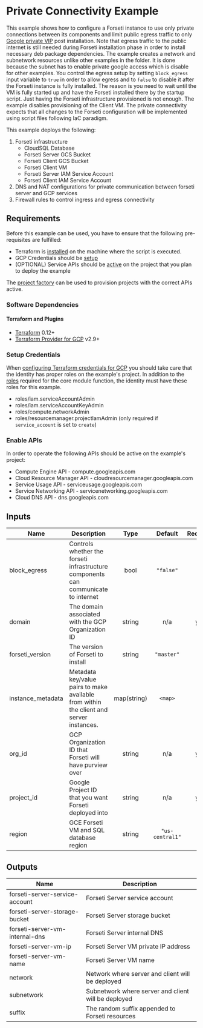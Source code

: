 # Private Connectivity Example

This example shows how to configure a Forseti instance to use only private connections between its components and limit public egress traffic to only [Google private VIP](https://cloud.google.com/vpc/docs/configure-private-google-access#private-domains) post installation. Note that egress traffic to the public internet is still needed during Forseti installation phase in order to install necessary deb package dependencies. The example creates a network and subnetwork resources unlike other examples in the folder. It is done because the subnet has to enable private google access which is disable for other examples. You control the egress setup by setting `block_egress` input variable to `true` in order to allow egress and to `false` to disable it after the Forseti instance is fully installed. The reason is you need to wait until the VM is fully started up and have the Forseti installed there by the startup script. Just having the Forseti infrastructure provisioned is not enough. The example disables provisioning of the Client VM. The private connectivity expects that all changes to the Forseti configuration will be implemented using script files following IaC paradigm.

This example deploys the following:

1. Forseti infrastructure
   * CloudSQL Database
   * Forseti Server GCS Bucket
   * Forseti Client GCS Bucket
   * Forseti Client VM
   * Forseti Server IAM Service Account
   * Forseti Client IAM Service Account
2. DNS and NAT configurations for private communication between forseti server and GCP services
3. Firewall rules to control ingress and egress connectivity

## Requirements

Before this example can be used, you have to ensure that the following pre-requisites are fulfilled:

* Terraform is [installed](#software-dependencies) on the machine where the script is executed.
* GCP Credentials should be [setup](#setup-credentials)
* (OPTIONAL) Service APIs should be [active](#enable-apis) on the project that you plan to deploy the example

The [project factory](https://github.com/terraform-google-modules/terraform-google-project-factory) can be used to provision projects with the correct APIs active.

### Software Dependencies

#### Terraform and Plugins

* [Terraform](https://www.terraform.io/downloads.html) 0.12+
* [Terraform Provider for GCP](https://www.terraform.io/docs/providers/google/index.html) v2.9+

### Setup Credentials

When [configuring Terraform credentials for GCP](https://www.terraform.io/docs/providers/google/guides/getting_started.html#adding-credentials) you should take care that the identity has proper roles on the example's project. In addition to the [roles](https://github.com/forseti-security/terraform-google-forseti#iam-roles) required for the core module function, the identity must have these roles for this example.

* roles/iam.serviceAccountAdmin
* roles/iam.serviceAccountKeyAdmin
* roles/compute.networkAdmin
* roles/resourcemanager.projectIamAdmin (only required if `service_account` is set to `create`)

### Enable APIs

In order to operate the following APIs should be active on the example's project:

* Compute Engine API - compute.googleapis.com
* Cloud Resource Manager API - cloudresourcemanager.googleapis.com
* Service Usage API - serviceusage.googleapis.com
* Service Networking API - servicenetworking.googleapis.com
* Cloud DNS API - dns.googleapis.com

<!-- BEGINNING OF PRE-COMMIT-TERRAFORM DOCS HOOK -->
## Inputs

| Name | Description | Type | Default | Required |
|------|-------------|:----:|:-----:|:-----:|
| block\_egress | Controls whether the forseti infrastructure components can communicate to internet | bool | `"false"` | no |
| domain | The domain associated with the GCP Organization ID | string | n/a | yes |
| forseti\_version | The version of Forseti to install | string | `"master"` | no |
| instance\_metadata | Metadata key/value pairs to make available from within the client and server instances. | map(string) | `<map>` | no |
| org\_id | GCP Organization ID that Forseti will have purview over | string | n/a | yes |
| project\_id | Google Project ID that you want Forseti deployed into | string | n/a | yes |
| region | GCE Forseti VM and SQL database region | string | `"us-central1"` | no |

## Outputs

| Name | Description |
|------|-------------|
| forseti-server-service-account | Forseti Server service account |
| forseti-server-storage-bucket | Forseti Server storage bucket |
| forseti-server-vm-internal-dns | Forseti Server internal DNS |
| forseti-server-vm-ip | Forseti Server VM private IP address |
| forseti-server-vm-name | Forseti Server VM name |
| network | Network where server and client will be deployed |
| subnetwork | Subnetwork where server and client will be deployed |
| suffix | The random suffix appended to Forseti resources |

<!-- END OF PRE-COMMIT-TERRAFORM DOCS HOOK -->
